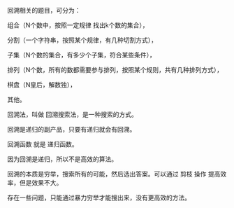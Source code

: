 

回溯相关的题目，可分为：

组合（N个数中，按照一定规律 找出k个数的集合），

分割（一个字符串，按照某个规律，有几种切割方式），

子集（N个数的集合，有多少个子集，符合某些条件），

排列（N个数，所有的数都需要参与排列，按照某个规则，共有几种排列方式），

棋盘（N皇后，解数独），

其他。



回溯法，叫做 回溯搜索法，是一种搜索的方式。

回溯是递归的副产品，只要有递归就会有回溯。

回溯函数 就是 递归函数。



因为回溯是递归，所以不是高效的算法。



回溯的本质是穷举，搜索所有的可能，然后选出答案。可以通过 剪枝 操作 提高效率，但是效果不大。



存在一些问题，只能通过暴力穷举才能搜出来，没有更高效的方法。